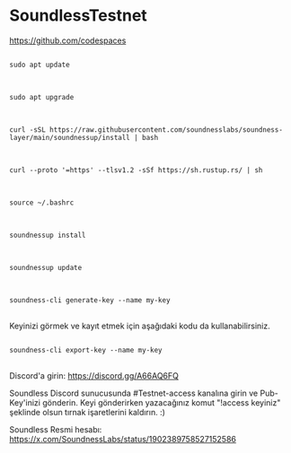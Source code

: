 # SoundlessTestnet

https://github.com/codespaces

<pre>
<code>
sudo apt update
</code>
</pre>

<pre>
<code>
sudo apt upgrade
</code>
</pre>

<pre>
<code>
curl -sSL https://raw.githubusercontent.com/soundnesslabs/soundness-layer/main/soundnessup/install | bash
</code>
</pre>

<pre>
<code>
curl --proto '=https' --tlsv1.2 -sSf https://sh.rustup.rs/ | sh
</code>
</pre>

<pre>
<code>
source ~/.bashrc
</code>
</pre>

<pre>
<code>
soundnessup install
</code>
</pre>

<pre>
<code>
soundnessup update
</code>
</pre>


<pre>
<code>
soundness-cli generate-key --name my-key
</code>
</pre>

Keyinizi görmek ve kayıt etmek için aşağıdaki kodu da kullanabilirsiniz.
<pre>
<code>
soundness-cli export-key --name my-key
</code>
</pre>


Discord'a girin: https://discord.gg/A66AQ6FQ

Soundless Discord sunucusunda #Testnet-access kanalına girin ve Pub-Key'inizi gönderin. Keyi gönderirken yazacağınız komut "!access keyiniz" şeklinde olsun tırnak işaretlerini kaldırın. :)

Soundless Resmi hesabı: https://x.com/SoundnessLabs/status/1902389758527152586


